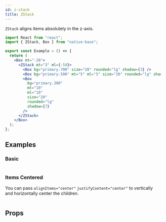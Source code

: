 ```yaml
---
id: z-stack
title: ZStack
---
```


`ZStack` aligns items absolutely in the z-axis.

```jsx isShowcase
import React from "react";
import { ZStack, Box } from "native-base";

export const Example = () => {
  return (
    <Box mt="-20">
      <ZStack mt="3" ml={-50}>
        <Box bg="primary.700" size="20" rounded="lg" shadow={3} />
        <Box bg="primary.500" mt="5" ml="5" size="20" rounded="lg" shadow={5} />
        <Box
          bg="primary.300"
          mt="10"
          ml="10"
          size="20"
          rounded="lg"
          shadow={7}
        />
      </ZStack>
    </Box>
  );
};
```

## Examples

### Basic

```ComponentSnackPlayer path=components,primitives,ZStack,example.tsx

```

### Items Centered

You can pass `alignItems="center"` `justifyContent="center"` to vertically and horizontally center the children.

```ComponentSnackPlayer path=components,primitives,ZStack,CenterStack.tsx

```

## Props

```ComponentPropTable path=primitives,ZStack,index.tsx

```
